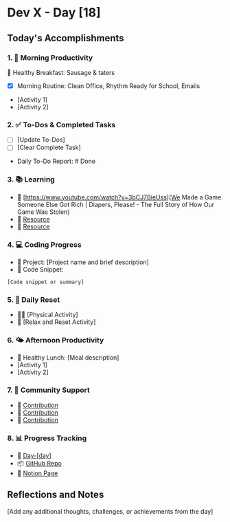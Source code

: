 # Dev X - Day [18]

## Today's Accomplishments

### 1. 🌅 Morning Productivity

🍳 Healthy Breakfast: Sausage & taters
- [x] Morning Routine: Clean Office, Rhythm Ready for School, Emails
- [Activity 1]
- [Activity 2]

### 2. ✅ To-Dos & Completed Tasks

- [ ] [Update To-Dos]
- [ ] [Clear Complete Task]
- Daily To-Do Report: # Done

### 3. 📚 Learning

- 🔗 [https://www.youtube.com/watch?v=3bCJ7BieUss](We Made a Game. Someone Else Got Rich | Diapers, Please! - The Full Story of How Our Game Was Stolen)
- 🔗 [Resource](URL)
- 🔗 [Resource](URL)

### 4. 💻 Coding Progress

- 🦺 Project: [Project name and brief description]
- 📝 Code Snippet:

```javascript
[Code snippet or summary]
```

### 5. 🔄 Daily Reset

- 🏋️‍♂️ [Physical Activity]
- 🧘 [Relax and Reset Activity]

### 6. 🌤️ Afternoon Productivity

- 🍱 Healthy Lunch: [Meal description]
- [Activity 1]
- [Activity 2]

### 7. 🤝 Community Support

- 🔗 [Contribution](URL)
- 🔗 [Contribution](URL)
- 🔗 [Contribution](URL)

### 8. 📊 Progress Tracking

- 🏫 [Day-[day]](https://www.skool.com/universityofcode/dev-x-day-[day])
- 📦 [GitHub Repo](https://github.com/Digitl-Alchemyst/Dev-X/tree/main/Week-[week]/Day-[day])
- 📄 [Notion Page](https://liberating-galley-48d.notion.site/Dev-X-Developer-Lifestyle-Challenge-1c0cf2b3a53980298450e1f07d6d9892?pvs=4)

## Reflections and Notes

[Add any additional thoughts, challenges, or achievements from the day]
